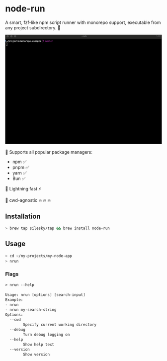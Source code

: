 # node-run

A smart, fzf-like npm script runner with monorepo support, executable from any project subdirectory. 🦋

![nrun basic usage](img/basic-1-crop.gif)

🚩 Supports all popular package managers:

- npm ✅
- pnpm ✅
- yarn ✅
- Bun ✅

🚩 Lightning fast ⚡️

🚩 cwd-agnostic 🔥 🔥 🔥

## Installation

```sh
> brew tap silesky/tap && brew install node-run
```

## Usage

```sh
> cd ~/my-projects/my-node-app
> nrun
```

### Flags

```
> nrun --help

Usage: nrun [options] [search-input]
Example:
- nrun
- nrun my-search-string
Options:
  --cwd
        Specify current working directory
  --debug
        Turn debug logging on
  --help
        Show help text
  --version
        Show version
```

